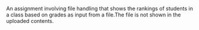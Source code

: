 An assignment involving file handling that shows the rankings of students in a class based on grades as input from a file.The file is not shown in the uploaded contents.

